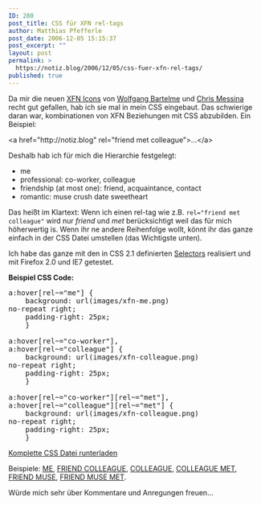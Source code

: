 ```yaml
---
ID: 280
post_title: CSS für XFN rel-tags
author: Matthias Pfefferle
post_date: 2006-12-05 15:15:37
post_excerpt: ""
layout: post
permalink: >
  https://notiz.blog/2006/12/05/css-fuer-xfn-rel-tags/
published: true
---
```

Da mir die neuen <a href="http://www.factorycity.net/projects/microformats-icons/">XFN Icons</a> von <a href="http://www.bartelme.at/">Wolfgang Bartelme</a> und <a href="http://factoryjoe.com/blog/">Chris Messina</a> recht gut gefallen, hab ich sie mal in mein CSS eingebaut. Das schwierige daran war, kombinationen von XFN Beziehungen mit CSS abzubilden. Ein Beispiel:
<p class="code">&lt;a href="http://notiz.blog" rel="friend met colleague"&gt;...&lt;/a&gt;</p>
Deshalb hab ich für mich die Hierarchie festgelegt:
<ul>
<li>me</li>
<li>professional: co-worker, colleague</li>
<li>friendship (at most one): friend, acquaintance, contact</li>
<li>romantic: muse crush date sweetheart</li>
</ul>
Das heißt im Klartext: Wenn ich einen rel-tag wie z.B. <code>rel="friend met colleague"</code> wird nur <em>friend</em> und <em>met</em> berücksichtigt weil das für mich höherwertig is. Wenn ihr ne andere Reihenfolge wollt, könnt ihr das ganze einfach in der CSS Datei umstellen (das Wichtigste unten).

Ich habe das ganze mit den in CSS 2.1 definierten <a href="http://www.w3.org/TR/CSS21/selector.html#attribute-selectors">Selectors</a> realisiert und mit Firefox 2.0 und IE7 getestet.

<strong>Beispiel CSS Code:</strong>
<pre class="code">a:hover[rel~="me"] {
	background: url(images/xfn-me.png) 
no-repeat right;
	padding-right: 25px;
	}

a:hover[rel~="co-worker"], 
a:hover[rel~="colleague"] {
	background: url(images/xfn-colleague.png) 
no-repeat right;
	padding-right: 25px;
	}
	
a:hover[rel~="co-worker"][rel~="met"], 
a:hover[rel~="colleague"][rel~="met"] {
	background: url(images/xfn-colleague.png) 
no-repeat right;
	padding-right: 25px;
	}</pre>

<p class="download"><a id="p281" href="http://notiz.blog/wp-content/uploads/2006/12/xfn.css" title="XFN CSS">Komplette CSS Datei runterladen</a></p>
Beispiele: <a href="http://notiz.blog" rel="me">ME</a>, <a href="#" rel="friend colleague">FRIEND COLLEAGUE</a>, <a href="#" rel="colleague">COLLEAGUE</a>, <a href="#" rel="colleague met">COLLEAGUE MET</a>, <a href="#" rel="frient muse">FRIEND MUSE</a>, <a href="#" rel="frient muse MET">FRIEND MUSE MET</a>.

Würde mich sehr über Kommentare und Anregungen freuen...